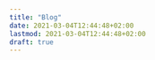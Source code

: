 ```yaml
---
title: "Blog"
date: 2021-03-04T12:44:48+02:00
lastmod: 2021-03-04T12:44:48+02:00
draft: true
---
```



